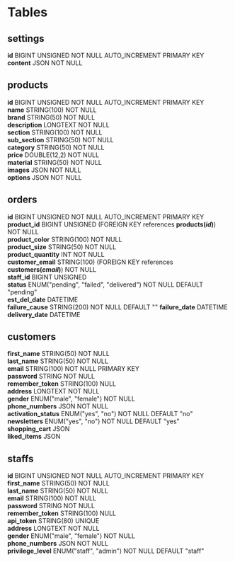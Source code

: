 # Tables

## settings
**id**  BIGINT UNSIGNED  NOT NULL  AUTO_INCREMENT  PRIMARY KEY  
**content** JSON    NOT NULL

##  products
**id**  BIGINT UNSIGNED  NOT NULL  AUTO_INCREMENT  PRIMARY KEY  
**name**    STRING(100) NOT NULL  
**brand**   STRING(50)  NOT NULL  
**description** LONGTEXT    NOT NULL  
**section** STRING(100) NOT NULL  
**sub_section** STRING(50)  NOT NULL  
**category** STRING(50)  NOT NULL  
**price**   DOUBLE(12,2) NOT NULL  
**material**    STRING(50)  NOT NULL  
**images**  JSON NOT NULL  
**options** JSON NOT NULL  

## orders
**id**  BIGINT  UNSIGNED  NOT NULL  AUTO_INCREMENT  PRIMARY KEY  
**product_id**  BIGINT UNSIGNED (FOREIGN KEY references **products(_id_)**)  NOT NULL  
**product_color**  STRING(100) NOT NULL  
**product_size**  STRING(50) NOT NULL  
**product_quantity**  INT NOT NULL  
**customer_email**  STRING(100) (FOREIGN KEY references **customers(_email_)**)  NOT NULL  
**staff_id**  BIGINT UNSIGNED  
**status**  ENUM("pending", "failed", "delivered")  NOT NULL  DEFAULT "pending"  
**est_del_date**  DATETIME  
**failure_cause**  STRING(200)  NOT NULL DEFAULT ""
**failure_date**  DATETIME
**delivery_date**  DATETIME

## customers   
**first_name**  STRING(50) NOT NULL  
**last_name**  STRING(50) NOT NULL  
**email**  STRING(100) NOT NULL  PRIMARY KEY  
**password**      STRING  NOT NULL       
**remember_token**  STRING(100)  NULL   
**address**  LONGTEXT  NOT NULL  
**gender**  ENUM("male", "female") NOT NULL  
**phone_numbers**  JSON  NOT NULL  
**activation_status**  ENUM("yes", "no") NOT NULL  DEFAULT "no"  
**newsletters**  ENUM("yes", "no") NOT NULL  DEFAULT "yes"   
**shopping_cart**  JSON  
**liked_items**  JSON       

## staffs  
**id**  BIGINT  UNSIGNED  NOT NULL  AUTO_INCREMENT  PRIMARY KEY  
**first_name**  STRING(50) NOT NULL  
**last_name**  STRING(50) NOT NULL  
**email**  STRING(100) NOT NULL  
**password**      STRING  NOT NULL     
**remember_token**  STRING(100)  NULL  
**api_token**   STRING(80)  UNIQUE    
**address**  LONGTEXT  NOT NULL  
**gender**  ENUM("male", "female") NOT NULL  
**phone_numbers**  JSON  NOT NULL   
**privilege_level**  ENUM("staff", "admin") NOT NULL DEFAULT "staff"  


